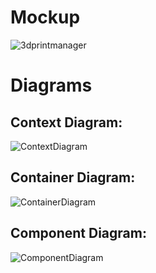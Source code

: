 # Mockup

![3dprintmanager](https://github.com/user-attachments/assets/16afeec1-f6d7-46a1-b2ef-063976bd8f6f)

# Diagrams

## Context Diagram:

![ContextDiagram](https://github.com/user-attachments/assets/92d7f0cd-c1d7-4939-b60e-6a3a54cfe1f9)

## Container Diagram:

![ContainerDiagram](https://github.com/user-attachments/assets/620c9172-dbb5-41b1-add3-b7de0dbc322e)

## Component Diagram:

![ComponentDiagram](https://github.com/user-attachments/assets/2ef55d37-aea5-4812-b90b-08615a85a511)
